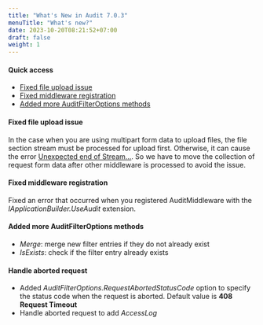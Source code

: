 ```yaml
---
title: "What's New in Audit 7.0.3"
menuTitle: "What's new?"
date: 2023-10-20T08:21:52+07:00
draft: false
weight: 1
---
```


#### Quick access
- [Fixed file upload issue](#fixed-file-upload-issue)
- [Fixed middleware registration](#fixed-middleware-registration)
- [Added more AuditFilterOptions methods](#added-more-auditfilteroptions-methods)

#### Fixed file upload issue

In the case when you are using multipart form data to upload files, the file section stream must be processed for upload first. Otherwise, it can cause the error [Unexpected end of Stream...](https://github.com/dotnet/aspnetcore/issues/18087). So we have to move the collection of request form data after other middleware is processed to avoid the issue.

#### Fixed middleware registration
Fixed an error that occurred when you registered AuditMiddleware with the *IApplicationBuilder.UseAudit* extension.

#### Added more AuditFilterOptions methods
- *Merge*: merge new filter entries if they do not already exist
- *IsExists*: check if the filter entry already exists

#### Handle aborted request
- Added *AuditFilterOptions.RequestAbortedStatusCode* option to specify the status code when the request is aborted. Default value is **408 Request Timeout**
- Handle aborted request to add *AccessLog*